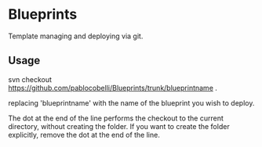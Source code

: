 # Blueprints
Template managing and deploying via git.

## Usage
svn checkout https://github.com/pablocobelli/Blueprints/trunk/blueprintname .

replacing 'blueprintname' with the name of the blueprint you wish to deploy.

The dot at the end of the line performs the checkout to the current directory,
without creating the folder. If you want to create the folder explicitly,
remove the dot at the end of the line.


